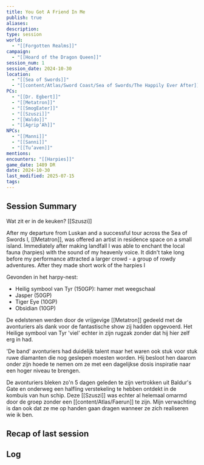 ```yaml
---
title: You Got A Friend In Me
publish: true
aliases: 
description: 
type: session
world:
  - "[[Forgotten Realms]]"
campaign:
  - "[[Hoard of the Dragon Queen]]"
session_num: 1
session_date: 2024-10-30
location:
  - "[[Sea of Swords]]"
  - "[[content/Atlas/Sword Coast/Sea of Swords/The Happily Ever After]]"
PCs:
  - "[[Dr. Egbert]]"
  - "[[Metatron]]"
  - "[[SmogEater]]"
  - "[[Szuszi]]"
  - "[[Waldo]]"
  - "[[Agrip’Ah]]"
NPCs:
  - "[[Manni]]"
  - "[[Sanni]]"
  - "[[Tu’aven]]"
mentions: 
encounters: "[[Harpies]]"
game_date: 1489 DR
date: 2024-10-30
last_modified: 2025-07-15
tags: 
---
```


## Session Summary
Wat zit er in de keuken? [[Szuszi]]

After my departure from Luskan and a successful tour across the Sea of Swords I, [[Metatron]], was offered an artist in residence space on a small island. Immediately after making landfall I was able to enchant the local fauna (harpies) with the sound of my heavenly voice. It didn't take long before my performance attracted a larger crowd - a group of rowdy adventures. After they made short work of the harpies I 

Gevonden in het harpy-nest:
- Heilig symbool van Tyr (150GP): hamer met weegschaal
- Jasper (50GP)
- Tiger Eye (10GP)
- Obsidian (10GP)

De edelstenen werden door de vrijgevige [[Metatron]] gedeeld met de avonturiers als dank voor de fantastische show zij hadden opgevoerd. Het Heilige symbool van Tyr 'viel' echter in zijn rugzak zonder dat hij hier zelf erg in had. 

'De band' avonturiers had duidelijk talent maar het waren ook stuk voor stuk ruwe diamanten die nog geslepen moesten worden. Hij besloot hen daarom onder zijn hoede te nemen om ze met een dagelijkse dosis inspiratie naar een hoger niveau te brengen. 

De avonturiers bleken zo'n 5 dagen geleden te zijn vertrokken uit Baldur's Gate en onderweg een halfling verstekeling te hebben ontdekt in de kombuis van hun schip. Deze [[Szuszi]] was echter al helemaal omarmd door de groep zonder een [[content/Atlas/Faerun]] te zijn. Mijn verwachting is dan ook dat ze me op handen gaan dragen wanneer ze zich realiseren wie ik ben. 

## Recap of last session


## Log
